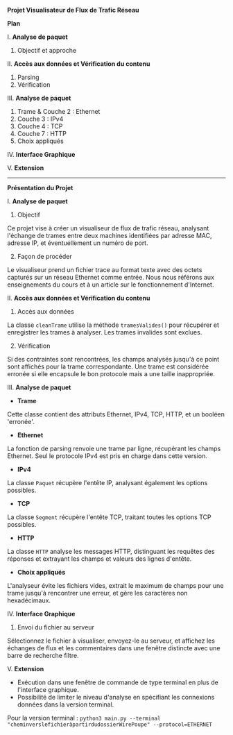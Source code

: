 **Projet Visualisateur de Flux de Trafic Réseau**

**Plan**

I. **Analyse de paquet**
   1. Objectif et approche

II. **Accès aux données et Vérification du contenu**
   1. Parsing
   2. Vérification

III. **Analyse de paquet**
   1. Trame & Couche 2 : Ethernet
   2. Couche 3 : IPv4
   3. Couche 4 : TCP
   4. Couche 7 : HTTP
   5. Choix appliqués

IV. **Interface Graphique**

V. **Extension**

---

**Présentation du Projet**

I. **Analyse de paquet**
   1. Objectif

Ce projet vise à créer un visualiseur de flux de trafic réseau, analysant l'échange de trames entre deux machines identifiées par adresse MAC, adresse IP, et éventuellement un numéro de port.

   2. Façon de procéder

Le visualiseur prend un fichier trace au format texte avec des octets capturés sur un réseau Ethernet comme entrée. Nous nous référons aux enseignements du cours et à un article sur le fonctionnement d'Internet.

II. **Accès aux données et Vérification du contenu**
   1. Accès aux données

La classe `cleanTrame` utilise la méthode `tramesValides()` pour récupérer et enregistrer les trames à analyser. Les trames invalides sont exclues.

   2. Vérification

Si des contraintes sont rencontrées, les champs analysés jusqu'à ce point sont affichés pour la trame correspondante. Une trame est considérée erronée si elle encapsule le bon protocole mais a une taille inappropriée.

III. **Analyse de paquet**
   - **Trame**

Cette classe contient des attributs Ethernet, IPv4, TCP, HTTP, et un booléen 'erronée'.

   - **Ethernet**

La fonction de parsing renvoie une trame par ligne, récupérant les champs Ethernet. Seul le protocole IPv4 est pris en charge dans cette version.

   - **IPv4**

La classe `Paquet` récupère l'entête IP, analysant également les options possibles.

   - **TCP**

La classe `Segment` récupère l'entête TCP, traitant toutes les options TCP possibles.

   - **HTTP**

La classe `HTTP` analyse les messages HTTP, distinguant les requêtes des réponses et extrayant les champs et valeurs des lignes d'entête.

   - **Choix appliqués**

L'analyseur évite les fichiers vides, extrait le maximum de champs pour une trame jusqu'à rencontrer une erreur, et gère les caractères non hexadécimaux.

IV. **Interface Graphique**
   1. Envoi du fichier au serveur

Sélectionnez le fichier à visualiser, envoyez-le au serveur, et affichez les échanges de flux et les commentaires dans une fenêtre distincte avec une barre de recherche filtre.

V. **Extension**
   - Exécution dans une fenêtre de commande de type terminal en plus de l'interface graphique.
   - Possibilité de limiter le niveau d'analyse en spécifiant les connexions données dans la version terminal.

Pour la version terminal : `python3 main.py --terminal "cheminverslefichieràpartirdudossierWirePoupe" --protocol=ETHERNET`
